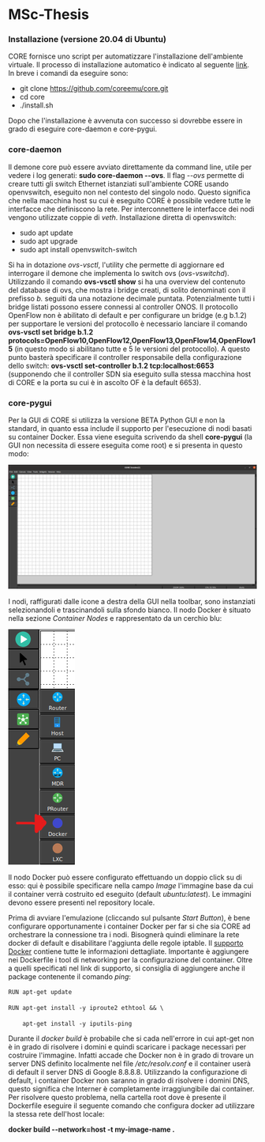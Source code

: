 # MSc-Thesis

### Installazione (versione 20.04 di Ubuntu)

CORE fornisce uno script per automatizzare l'installazione dell'ambiente virtuale. Il processo di installazione automatico è indicato al seguente [link](https://coreemu.github.io/core/install.html#automated-install). In breve i comandi da eseguire sono:
* git clone https://github.com/coreemu/core.git
*  cd core
* ./install.sh 

Dopo che l'installazione è avvenuta con successo si dovrebbe essere in grado di eseguire core-daemon e core-pygui. 

### core-daemon 

Il demone core può essere avviato direttamente da command line, utile per vedere i log generati: **sudo core-daemon --ovs**. Il flag *--ovs* permette di creare tutti gli switch Ethernet istanziati sull'ambiente CORE usando openvswitch, eseguito non nel contesto del singolo nodo. Questo significa che nella macchina host su cui è eseguito CORE è possibile vedere tutte le interfacce che definiscono la rete. Per interconnettere le interfacce dei nodi vengono utilizzate coppie di *veth*.
Installazione diretta di openvswitch:
* sudo apt update
* sudo apt upgrade
* sudo apt install openvswitch-switch

Si ha in dotazione *ovs-vsctl*, l'utility che permette di aggiornare ed interrogare il demone che implementa lo switch ovs (*ovs-vswitchd*). Utilizzando il comando **ovs-vsctl show** si ha una overview del contenuto del database di ovs, che mostra i bridge creati, di solito denominati con il prefisso *b.* seguiti da una notazione decimale puntata. Potenzialmente tutti i bridge listati possono essere connessi al controller ONOS. Il protocollo OpenFlow non è abilitato di default e per configurare un bridge (e.g b.1.2) per supportare le versioni del protocollo è necessario lanciare il comando **ovs-vsctl set bridge b.1.2 protocols=OpenFlow10,OpenFlow12,OpenFlow13,OpenFlow14,OpenFlow15** (in questo modo si abilitano tutte e 5 le versioni del protocollo). A questo punto basterà specificare il controller responsabile della configurazione dello switch: **ovs-vsctl set-controller b.1.2 tcp:localhost:6653** (supponendo che il controller SDN sia eseguito sulla stessa macchina host di CORE e la porta su cui è in ascolto OF è la default 6653).

### core-pygui

Per la GUI di CORE si utilizza la versione BETA Python GUI e non la standard, in quanto essa include il supporto per l'esecuzione di nodi basati su container Docker. Essa viene eseguita scrivendo da shell **core-pygui** (la GUI non necessita di essere eseguita come root) e si presenta in questo modo:

![](images/CORE%20GUI.png)

I nodi, raffigurati dalle icone a destra della GUI nella toolbar, sono instanziati selezionandoli e trascinandoli sulla sfondo bianco. Il nodo Docker è situato nella sezione *Container Nodes* e rappresentato da un cerchio blu:

![](images/Toolbar%20GUI%20CORE_1.png)

Il nodo Docker può essere configurato effettuando un doppio click su di esso: qui è possibile specificare nella campo *Image*  l'immagine base da cui il container verrà costruito ed eseguito (default *ubuntu:latest*). Le immagini devono essere presenti nel repository locale.

Prima di avviare l'emulazione (cliccando sul pulsante *Start Button*), è bene configurare opportunamente i container Docker per far si che sia CORE ad orchestrare la connessione tra i nodi. Bisognerà quindi eliminare la rete docker di default e disabilitare l'aggiunta delle regole iptable. Il [supporto Docker](https://github.com/coreemu/core/tree/master/daemon/examples/docker) contiene tutte le informazioni dettagliate. Importante è aggiungere nei Dockerfile i tool di networking per la configurazione del container. Oltre a quelli specificati nel link di supporto, si consiglia di aggiungere anche il package contenente il comando *ping*:
``` 
RUN apt-get update

RUN apt-get install -y iproute2 ethtool && \ 

    apt-get install -y iputils-ping
```

Durante il *docker build* è probabile che si cada nell'errore in cui apt-get non è in grado di risolvere i domini e quindi scaricare i package necessari per costruire l'immagine. Infatti accade che Docker non è in grado di trovare un server DNS definito localmente nel file */etc/resolv.conf* e il container userà di default il server DNS di Google 8.8.8.8. Utilizzando la configurazione di default, i container Docker non saranno in grado di risolvere i domini DNS, questo significa che Interner è completamente irraggiungibile dai container.
Per risolvere questo problema, nella cartella root dove è presente il Dockerfile eseguire il seguente comando che configura docker ad utilizzare la stessa rete dell'host locale:

**docker build --network=host -t my-image-name .**


